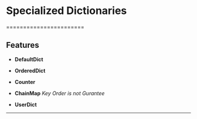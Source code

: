 # Specialized Dictionaries
=======================



## Features

- **DefaultDict**

- **OrderedDict**

- **Counter**

- **ChainMap**  *Key Order is not Gurantee*
  
- **UserDict**



-----------------------------------------------------------------------------------------------------